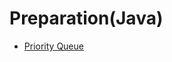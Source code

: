 <!-- generated by markdown-notes-tree -->

# Preparation(Java)

<!-- optional markdown-notes-tree directory description starts here -->

<!-- optional markdown-notes-tree directory description ends here -->

-   [Priority Queue](priority-queue.md)
